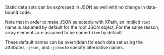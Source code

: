 Static data sets can be expressed in JSON as well with no change in data-bound code.

Note that in order to make JSON selectable with XPath, an implicit `root` name is assumed by default for the root JSON object. For the same reason, array elements are assumed to be named `item` by default.

These default names can be overridden for each data set using the attributes `:jroot`, and `:jitem` to specify alternative names.